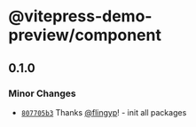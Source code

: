 # @vitepress-demo-preview/component

## 0.1.0

### Minor Changes

- [`807705b3`](https://github.com/flingyp/vitepress-demo-preview/commit/807705b3378aa9db32c0cf96621ef5bdc92c10b5) Thanks [@flingyp](https://github.com/flingyp)! - init all packages
